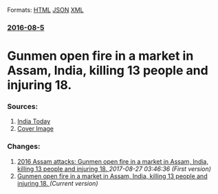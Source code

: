 
Formats: [HTML](/news/2016/08/5/gunmen-open-fire-in-a-market-in-assam-india-killing-13-people-and-injuring-18.html)  [JSON](/news/2016/08/5/gunmen-open-fire-in-a-market-in-assam-india-killing-13-people-and-injuring-18.json)  [XML](/news/2016/08/5/gunmen-open-fire-in-a-market-in-assam-india-killing-13-people-and-injuring-18.xml)  

### [2016-08-5](/news/2016/08/5/index.md)

# Gunmen open fire in a market in Assam, India, killing 13 people and injuring 18. 




### Sources:

1. [India Today](http://indiatoday.intoday.in/story/assam-kokrajhar-civilians-killed/1/732839.html)
1. [Cover Image](http://media2.intoday.in/indiatoday/images/stories/kokrajhar_647_080516024246.jpg)

### Changes:

1. [2016 Assam attacks: Gunmen open fire in a market in Assam, India, killing 13 people and injuring 18. ](/news/2016/08/5/2016-assam-attacks-gunmen-open-fire-in-a-market-in-assam-india-killing-13-people-and-injuring-18.md) _2017-08-27 03:46:36 (First version)_
1. [Gunmen open fire in a market in Assam, India, killing 13 people and injuring 18. ](/news/2016/08/5/gunmen-open-fire-in-a-market-in-assam-india-killing-13-people-and-injuring-18.md) _(Current version)_
